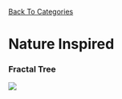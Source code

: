 [Back To Categories](https://github.com/GabrielQSherman/Animations/tree/master)

# Nature Inspired

### Fractal Tree

![](fractal-tree.gif)